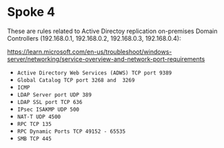 # Spoke 4

These are rules related to Active Directoy replication on-premises Domain Controllers (192.168.0.1, 192.168.0.2, 192.168.0.3, 192.168.0.4):

https://learn.microsoft.com/en-us/troubleshoot/windows-server/networking/service-overview-and-network-port-requirements

- `Active Directory Web Services (ADWS) TCP port 9389`
- `Global Catalog TCP port 3268 and  3269`
- `ICMP`
- `LDAP Server port UDP 389`
- `LDAP SSL port TCP 636`
- `IPsec ISAKMP UDP 500`
- `NAT-T UDP 4500`
- `RPC TCP 135`
- `RPC Dynamic Ports TCP 49152 - 65535`
- `SMB TCP 445`


